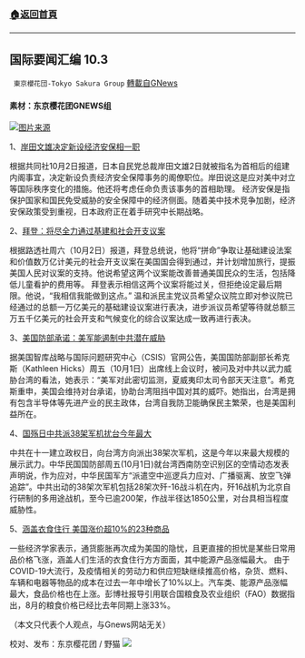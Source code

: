 ###  [:house:返回首頁](https://github.com/ourhimalayas/txt)
---


## 国际要闻汇编 10.3
` 東京櫻花団-Tokyo Sakura Group` [轉載自GNews](https://gnews.org/zh-hans/1571362/)

#### 素材：东京樱花团GNEWS组

![](https://assets.gnews.org/wp-content/uploads/2021/10/38jia.jpg)[图片来源](https://www.aboluowang.com/2021/1003/1654751.html)

1、[岸田文雄决定新设经济安保相一职](https://china.kyodonews.net/news/2021/10/141915a99870.html)

根据共同社10月2日报道，日本自民党总裁岸田文雄2日就被指名为首相后的组建内阁事宜，决定新设负责经济安全保障事务的阁僚职位。岸田说这是应对美中对立等国际秩序变化的措施。他还将考虑任命负责该事务的首相助理。
经济安保是指保护国家和国民免受威胁的安全保障中的经济侧面。随着美中技术竞争加剧，经济安保政策受到重视，日本政府正在着手研究中长期战略。

2、[拜登：将尽全力通过基建和社会开支议案](https://www.voachinese.com/a/biden-pushing-for-infrastructure-bill-20211002/6254789.html)

根据路透社周六（10月2日）报道，拜登总统说，他将“拼命”争取让基础建设法案和价值数万亿计美元的社会开支议案在美国国会得到通过，并计划增加旅行，提振美国人民对议案的支持。他说希望这两个议案能改善普通美国民众的生活，包括降低儿童看护的费用等。
拜登表示相信这两个议案将能过关，但拒绝设定最后期限。他说，“我相信我能做到这点。”
温和派民主党议员希望众议院立即对参议院已经通过的总额一万亿美元的基础建设议案进行表决，进步派议员希望等待就总额三万五千亿美元的社会开支和气候变化的综合议案达成一致再进行表决。

3、[美国防部承诺：美军能遏制中共潜在威胁](https://www.aboluowang.com/2021/1003/1654903.html)

据美国智库战略与国际问题研究中心（CSIS）官网公告，美国国防部副部长希克斯（Kathleen Hicks）周五（10月1日）出席线上会议时，被问及对中共以武力威胁台湾的看法，她表示：“美军对此密切监测，夏威夷印太司令部天天注意”。希克斯重申，美国会维持对台承诺，协助台湾阻挡中国对其的威吓。她指出，台湾是拥有包含半导体等先进产业的民主政体，台湾自我防卫能确保民主繁荣，也是美国利益所在。

4、[国殇日中共派38架军机扰台今年最大](https://www.aboluowang.com/2021/1003/1654751.html)

中共在十一建立政权日，向台湾方向派出38架次军机，这是今年以来最大规模的展示武力。中华民国国防部周五(10月1日)就台湾西南防空识别区的空情动态发表声明说，作为应对，中华民国军方“派遣空中巡逻兵力应对、广播驱离、放空飞弹追踪”。中共出动的38架次军机包括28架次歼-16战斗机在内，歼16战机为北京自行研制的多用途战机，至今已逾200架，作战半径达1850公里，对台具相当程度威胁性。

5、[涵盖衣食住行 美国涨价超10%的23种商品](https://www.aboluowang.com/2021/1003/1654963.html)

一些经济学家表示，通货膨胀再次成为美国的隐忧，且更直接的担忧是某些日常用品价格飞涨，涵盖人们生活的衣食住行方方面面，其中能源产品涨幅最大。
由于COVID-19大流行，及疫情相关的劳动力和供应短缺继续推高价格，杂货、燃料、车辆和电器等物品的成本在过去一年中增长了10%以上。汽车类、能源产品涨幅最大，食品价格也在上涨。彭博社报导引用联合国粮食及农业组织（FAO）数据指出，8月的粮食价格已经比去年同期上涨33%。

（本文只代表个人观点，与Gnews网站无关）

校对、发布：东京樱花团 / 野猫
![](https://assets.gnews.org/wp-content/uploads/2021/10/image0-1-18-3.png)
